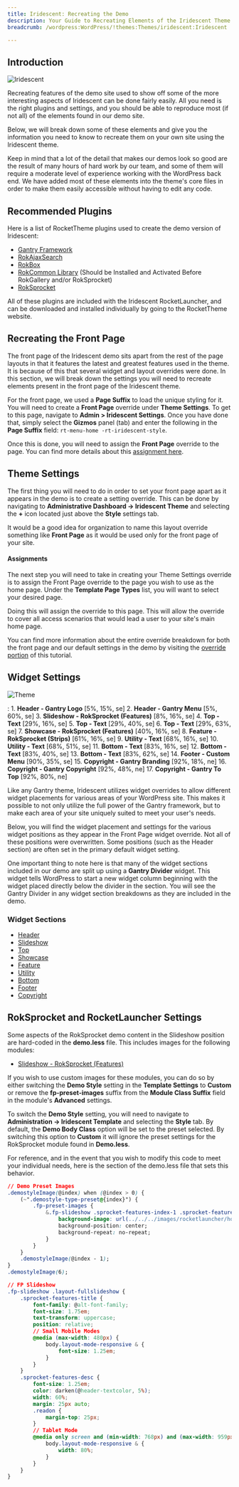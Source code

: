 ```yaml
---
title: Iridescent: Recreating the Demo
description: Your Guide to Recreating Elements of the Iridescent Theme for WordPress
breadcrumb: /wordpress:WordPress/!themes:Themes/iridescent:Iridescent

---
```


Introduction
-----

![Iridescent](assets/iridescent.jpeg)

Recreating features of the demo site used to show off some of the more interesting aspects of Iridescent can be done fairly easily. All you need is the right plugins and settings, and you should be able to reproduce most (if not all) of the elements found in our demo site.

Below, we will break down some of these elements and give you the information you need to know to recreate them on your own site using the Iridescent theme.

Keep in mind that a lot of the detail that makes our demos look so good are the result of many hours of hard work by our team, and some of them will require a moderate level of experience working with the WordPress back end. We have added most of these elements into the theme's core files in order to make them easily accessible without having to edit any code.

Recommended Plugins
-----

Here is a list of RocketTheme plugins used to create the demo version of Iridescent:

* [Gantry Framework](http://gantry.org/downloads)
* [RokAjaxSearch](http://www.rockettheme.com/wordpress/plugins/rokajaxsearch)
* [RokBox](http://www.rockettheme.com/wordpress/plugins/rokbox)
* [RokCommon Library](http://www.rockettheme.com/wordpress/plugins/rokutilities) (Should be Installed and Activated Before RokGallery and/or RokSprocket)
* [RokSprocket](../../plugins/roksprocket/)

All of these plugins are included with the Iridescent RocketLauncher, and can be downloaded and installed individually by going to the RocketTheme website.

Recreating the Front Page
-----

The front page of the Iridescent demo sits apart from the rest of the page layouts in that it features the latest and greatest features used in the theme. It is because of this that several widget and layout overrides were done. In this section, we will break down the settings you will need to recreate elements present in the front page of the Iridescent theme.

For the front page, we used a **Page Suffix** to load the unique styling for it. You will need to create a **Front Page** override under **Theme Settings**. To get to this page, navigate to **Admin > Iridescent Settings**. Once you have done that, simply select the **Gizmos** panel (tab) and enter the following in the **Page Suffix** field: `rt-menu-home -rt-iridescent-style`. 

Once this is done, you will need to assign the **Front Page** override to the page. You can find more details about this [assignment here](demo_override.md#assignments).

Theme Settings
-----

The first thing you will need to do in order to set your front page apart as it appears in the demo is to create a setting override. This can be done by navigating to **Administrative Dashboard -> Iridescent Theme** and selecting the **+** icon located just above the **Style** settings tab.

It would be a good idea for organization to name this layout override something like **Front Page** as it would be used only for the front page of your site.

#### Assignments

The next step you will need to take in creating your Theme Settings override is to assign the Front Page override to the page you wish to use as the home page. Under the **Template Page Types** list, you will want to select your desired page.

Doing this will assign the override to this page. This will allow the override to cover all access scenarios that would lead a user to your site's main home page.

You can find more information about the entire override breakdown for both the front page and our default settings in the demo by visiting the [override portion](demo_override.md) of this tutorial.

Widget Settings
-----

![Theme](assets/iridescent2.jpeg)

:   1. **Header - Gantry Logo** [5%, 15%, se]
    2. **Header - Gantry Menu** [5%, 60%, se]
    3. **Slideshow - RokSprocket (Features)**  [8%, 16%, se]
    4. **Top - Text**  [29%, 16%, se]
    5. **Top - Text**  [29%, 40%, se]
    6. **Top - Text**  [29%, 63%, se]
    7. **Showcase - RokSprocket (Features)**  [40%, 16%, se]
    8. **Feature - RokSprocket (Strips)**  [61%, 16%, se]
    9. **Utility - Text** [68%, 16%, se]
    10. **Utility - Text** [68%, 51%, se]
    11. **Bottom - Text** [83%, 16%, se]
    12. **Bottom - Text** [83%, 40%, se]
    13. **Bottom - Text** [83%, 62%, se]
    14. **Footer - Custom Menu** [90%, 35%, se]
    15. **Copyright - Gantry Branding** [92%, 18%, ne]
    16. **Copyright - Gantry Copyright** [92%, 48%, ne]
    17. **Copyright - Gantry To Top** [92%, 80%, ne]

Like any Gantry theme, Iridescent utilizes widget overrides to allow different widget placements for various areas of your WordPress site. This makes it possible to not only utilize the full power of the Gantry framework, but to make each area of your site uniquely suited to meet your user's needs.

Below, you will find the widget placement and settings for the various widget positions as they appear in the Front Page widget override. Not all of these positions were overwritten. Some positions (such as the Header section) are often set in the primary default widget setting.

One important thing to note here is that many of the widget sections included in our demo are split up using a **Gantry Divider** widget. This widget tells WordPress to start a new widget column beginning with the widget placed directly below the divider in the section. You will see the Gantry Divider in any widget section breakdowns as they are included in the demo.

### Widget Sections

* [Header](demo_header.md)
* [Slideshow](demo_slideshow.md)
* [Top](demo_top.md)
* [Showcase](demo_showcase.md)
* [Feature](demo_feature.md)
* [Utility](demo_utility.md)
* [Bottom](demo_bottom.md)
* [Footer](demo_footer.md)
* [Copyright](demo_copyright.md)

RokSprocket and RocketLauncher Settings
------

Some aspects of the RokSprocket demo content in the Slideshow position are hard-coded in the **demo.less** file. This includes images for the following modules:

* [Slideshow - RokSprocket (Features)](demo_slideshow.md)

If you wish to use custom images for these modules, you can do so by either switching the **Demo Style** setting in the **Template Settings** to **Custom** or remove the **fp-preset-images** suffix from the **Module Class Suffix** field in the module's **Advanced** settings. 

To switch the **Demo Style** setting, you will need to navigate to **Administration -> Iridescent Template** and selecting the **Style** tab. By default, the **Demo Body Class** option will be set to the preset selected. By switching this option to **Custom** it will ignore the preset settings for the RokSprocket module found in **Demo.less**.

For reference, and in the event that you wish to modify this code to meet your individual needs, here is the section of the demo.less file that sets this behavior.

~~~ .css
// Demo Preset Images
.demostyleImage(@index) when (@index > 0) {
    (~".demostyle-type-preset@{index}") {
        .fp-preset-images {
            &.fp-slideshow .sprocket-features-index-1 .sprocket-features-img-container.sprocket-fullslideshow-image, {
                background-image: url(../../../images/rocketlauncher/home/fp-slideshow/img-01-preset-@{index}.jpg) !important;
                background-position: center;
                background-repeat: no-repeat;
            }
        }
    }
    .demostyleImage(@index - 1);
}
.demostyleImage(6);

// FP Slideshow
.fp-slideshow .layout-fullslideshow {
    .sprocket-features-title {
        font-family: @alt-font-family;
        font-size: 1.75em;
        text-transform: uppercase;
        position: relative;
        // Small Mobile Modes
        @media (max-width: 480px) {
            body.layout-mode-responsive & {
                font-size: 1.25em;
            }
        }
    }
    .sprocket-features-desc {
        font-size: 1.25em;
        color: darken(@header-textcolor, 5%);
        width: 60%;
        margin: 25px auto;
        .readon {
            margin-top: 25px;
        }
        // Tablet Mode
        @media only screen and (min-width: 768px) and (max-width: 959px) {
            body.layout-mode-responsive & {
                width: 80%;
            }
        }
    }
}
~~~
